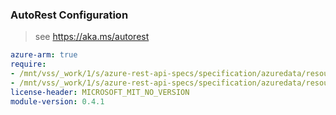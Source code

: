 ### AutoRest Configuration

> see https://aka.ms/autorest

``` yaml
azure-arm: true
require:
- /mnt/vss/_work/1/s/azure-rest-api-specs/specification/azuredata/resource-manager/readme.md
- /mnt/vss/_work/1/s/azure-rest-api-specs/specification/azuredata/resource-manager/readme.go.md
license-header: MICROSOFT_MIT_NO_VERSION
module-version: 0.4.1

```